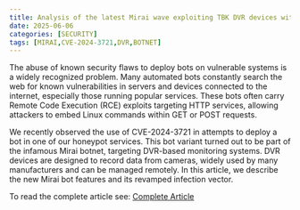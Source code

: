 ```yaml
---
title: Analysis of the latest Mirai wave exploiting TBK DVR devices with CVE-2024-3721
date: 2025-06-06
categories: [SECURITY]
tags: [MIRAI,CVE-2024-3721,DVR,BOTNET]
---
```


The abuse of known security flaws to deploy bots on vulnerable systems is a widely recognized problem. Many automated bots constantly search the web for known vulnerabilities in servers and devices connected to the internet, especially those running popular services. These bots often carry Remote Code Execution (RCE) exploits targeting HTTP services, allowing attackers to embed Linux commands within GET or POST requests.

We recently observed the use of CVE-2024-3721 in attempts to deploy a bot in one of our honeypot services. This bot variant turned out to be part of the infamous Mirai botnet, targeting DVR-based monitoring systems. DVR devices are designed to record data from cameras, widely used by many manufacturers and can be managed remotely. In this article, we describe the new Mirai bot features and its revamped infection vector. 

To read the complete article see: [Complete Article](https://securelist.com/mirai-botnet-variant-targets-dvr-devices-with-cve-2024-3721/116742/) 